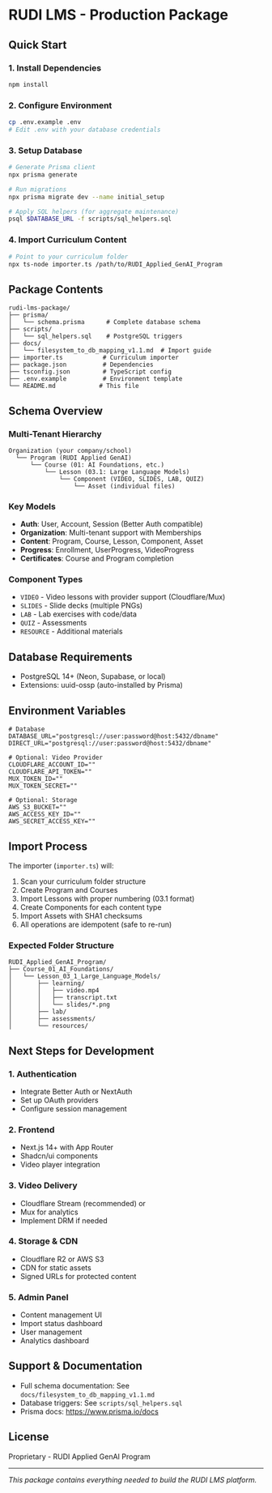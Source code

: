 # RUDI LMS - Production Package

## Quick Start

### 1. Install Dependencies
```bash
npm install
```

### 2. Configure Environment
```bash
cp .env.example .env
# Edit .env with your database credentials
```

### 3. Setup Database
```bash
# Generate Prisma client
npx prisma generate

# Run migrations
npx prisma migrate dev --name initial_setup

# Apply SQL helpers (for aggregate maintenance)
psql $DATABASE_URL -f scripts/sql_helpers.sql
```

### 4. Import Curriculum Content
```bash
# Point to your curriculum folder
npx ts-node importer.ts /path/to/RUDI_Applied_GenAI_Program
```

## Package Contents

```
rudi-lms-package/
├── prisma/
│   └── schema.prisma      # Complete database schema
├── scripts/
│   └── sql_helpers.sql    # PostgreSQL triggers
├── docs/
│   └── filesystem_to_db_mapping_v1.1.md  # Import guide
├── importer.ts           # Curriculum importer
├── package.json          # Dependencies
├── tsconfig.json         # TypeScript config
├── .env.example          # Environment template
└── README.md            # This file
```

## Schema Overview

### Multi-Tenant Hierarchy
```
Organization (your company/school)
  └── Program (RUDI Applied GenAI)
      └── Course (01: AI Foundations, etc.)
          └── Lesson (03.1: Large Language Models)
              └── Component (VIDEO, SLIDES, LAB, QUIZ)
                  └── Asset (individual files)
```

### Key Models
- **Auth**: User, Account, Session (Better Auth compatible)
- **Organization**: Multi-tenant support with Memberships
- **Content**: Program, Course, Lesson, Component, Asset
- **Progress**: Enrollment, UserProgress, VideoProgress
- **Certificates**: Course and Program completion

### Component Types
- `VIDEO` - Video lessons with provider support (Cloudflare/Mux)
- `SLIDES` - Slide decks (multiple PNGs)
- `LAB` - Lab exercises with code/data
- `QUIZ` - Assessments
- `RESOURCE` - Additional materials

## Database Requirements

- PostgreSQL 14+ (Neon, Supabase, or local)
- Extensions: uuid-ossp (auto-installed by Prisma)

## Environment Variables

```env
# Database
DATABASE_URL="postgresql://user:password@host:5432/dbname"
DIRECT_URL="postgresql://user:password@host:5432/dbname"

# Optional: Video Provider
CLOUDFLARE_ACCOUNT_ID=""
CLOUDFLARE_API_TOKEN=""
MUX_TOKEN_ID=""
MUX_TOKEN_SECRET=""

# Optional: Storage
AWS_S3_BUCKET=""
AWS_ACCESS_KEY_ID=""
AWS_SECRET_ACCESS_KEY=""
```

## Import Process

The importer (`importer.ts`) will:
1. Scan your curriculum folder structure
2. Create Program and Courses
3. Import Lessons with proper numbering (03.1 format)
4. Create Components for each content type
5. Import Assets with SHA1 checksums
6. All operations are idempotent (safe to re-run)

### Expected Folder Structure
```
RUDI_Applied_GenAI_Program/
├── Course_01_AI_Foundations/
│   └── Lesson_03_1_Large_Language_Models/
│       ├── learning/
│       │   ├── video.mp4
│       │   ├── transcript.txt
│       │   └── slides/*.png
│       ├── lab/
│       ├── assessments/
│       └── resources/
```

## Next Steps for Development

### 1. Authentication
- Integrate Better Auth or NextAuth
- Set up OAuth providers
- Configure session management

### 2. Frontend
- Next.js 14+ with App Router
- Shadcn/ui components
- Video player integration

### 3. Video Delivery
- Cloudflare Stream (recommended) or
- Mux for analytics
- Implement DRM if needed

### 4. Storage & CDN
- Cloudflare R2 or AWS S3
- CDN for static assets
- Signed URLs for protected content

### 5. Admin Panel
- Content management UI
- Import status dashboard
- User management
- Analytics dashboard

## Support & Documentation

- Full schema documentation: See `docs/filesystem_to_db_mapping_v1.1.md`
- Database triggers: See `scripts/sql_helpers.sql`
- Prisma docs: https://www.prisma.io/docs

## License

Proprietary - RUDI Applied GenAI Program

---

*This package contains everything needed to build the RUDI LMS platform.*